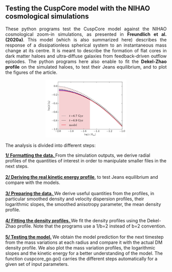 <h2> Testing the CuspCore model with the NIHAO cosmological simulations</h2>

<p align="justify">
These python programs test the CuspCore model against the NIHAO cosmological zoom-in simulations, as presented in <a href="https://ui.adsabs.harvard.edu/abs/2020MNRAS.491.4523F/abstract"  style="text-decoration:none" class="type1"><b>Freundlich et al. (2020a)</b></a>. This model (which is also summarized <a href="https://ui.adsabs.harvard.edu/abs/2019sf2a.conf..477F/abstract"  style="text-decoration:none" class="type1">here</a>) describes the response of a dissipationless spherical system to an instantaneous mass change at its centre. It is meant to describe the formation of flat cores in dark matter haloes and ultra-diffuse galaxies from feedback-driven outflow episodes. The python programs here also enable to fit the <a href="https://ui.adsabs.harvard.edu/abs/2020arXiv200408395F"  style="text-decoration:none" class="type1"><b>Dekel-Zhao profile</b></a> on the simulated haloes, to test their Jeans equilibrium, and to plot the figures of the article. 
</p>

<p align="center">
<img src="NIHAOtest_rho.png"  width=50%>
</p>

<p align="justify"> The analysis is divided into different steps:</p>

<div><u><b><a href="formatting.md">1/ Formatting the data.</a> </b></u>From the simulation outputs, we derive radial profiles of the quantities of interest in order to manipulate smaller files in the next steps. <br>
<br>
</div>
<div><a href="treal.md"><u><b>2/ Deriving the real kinetic energy profile</b></u>,</a> to test Jeans equilibrium and compare with the models. <br>
<br>
</div>
<div><u><a href="prepare.md"><b>3/ Preparing the data.</b></a> </u>We derive useful quantities from the profiles, in particular smoothed density and velocity dispersion profiles, their logarithmic slopes, the smoothed anisotropy parameter, the mean density profile. <br>
<br>
</div>
<div><u><b><a href="fitting.md">4/ Fitting the density profiles.</a> </b></u>We fit the density profiles using the <a href="https://ui.adsabs.harvard.edu/abs/2020arXiv200408395F"  style="text-decoration:none" class="type1">Dekel-Zhao profile</a>. Note that the programs use a 1/b=2 instead of b=2 convention.<br>
<br>
</div>
<div><b><a href="Section42_Fig9_single.ipynb"><u>5/ Testing the model.</u></a> </b>We obtain the model prediction for the next timestep from the mass variations at each radius and compare it with the actual DM density profile. We also plot the mass variation profiles, the logarithmic slopes and the kinetic energy for a better understanding of the model. The function cuspcore_go.go() carries the different steps automatically for a given set of input parameters. <br>
</div>
